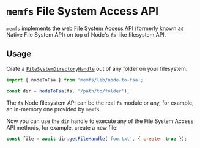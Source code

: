# `memfs` File System Access API

`memfs` implements the web [File System Access API][fsa] (formerly known as
Native File System API) on top of Node's `fs`-like filesystem API.

[fsa]: https://developer.mozilla.org/en-US/docs/Web/API/File_System_Access_API


## Usage

Crate a [`FileSystemDirectoryHandle`](https://developer.mozilla.org/en-US/docs/Web/API/FileSystemDirectoryHandle) out
of any folder on your filesystem:

```js
import { nodeToFsa } from 'memfs/lib/node-to-fsa';

const dir = nodeToFsa(fs, '/path/to/folder');
```

The `fs` Node filesystem API can be the real `fs` module or any, for example,
an in-memory one provided by `memfs`.

Now you can use the `dir` handle to execute any of the File System Access API
methods, for example, create a new file:

```js
const file = await dir.getFileHandle('foo.txt', { create: true });
```
